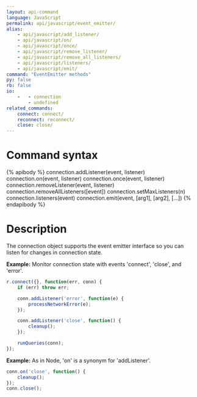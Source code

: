 ```yaml
---
layout: api-command
language: JavaScript
permalink: api/javascript/event_emitter/
alias:
    - api/javascript/add_listener/
    - api/javascript/on/
    - api/javascript/once/
    - api/javascript/remove_listener/
    - api/javascript/remove_all_listeners/
    - api/javascript/listeners/
    - api/javascript/emit/
command: "EventEmitter methods"
py: false
rb: false
io:
    -   - connection
        - undefined
related_commands:
    connect: connect/
    reconnect: reconnect/
    close: close/
---
```


# Command syntax #

{% apibody %}
connection.addListener(event, listener)
connection.on(event, listener)
connection.once(event, listener)
connection.removeListener(event, listener)
connection.removeAllListeners([event])
connection.setMaxListeners(n)
connection.listeners(event)
connection.emit(event, [arg1], [arg2], [...])
{% endapibody %}

# Description #

The connection object supports the event emitter interface so you can listen for
changes in connection state.

__Example:__ Monitor connection state with events 'connect', 'close', and 'error'.


```js
r.connect({}, function(err, conn) {
    if (err) throw err;

    conn.addListener('error', function(e) {
        processNetworkError(e);
    });

    conn.addListener('close', function() {
        cleanup();
    });

    runQueries(conn);
});
```

__Example:__ As in Node, 'on' is a synonym for 'addListener'.

```js
conn.on('close', function() {
    cleanup();
});
conn.close();
```

